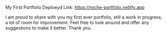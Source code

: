 My First Portfolio
Deploeyd Link: https://roche-portfolio.netlify.app

I am proud to share with you my first ever portfolio, still a work in progress, a lot of room for improvement. Feel free to look around and offer any suggestions to make it better. Thank you.
